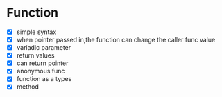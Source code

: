 # Function
- [x] simple syntax
- [x] when pointer passed in,the function can change the caller func value
- [x] variadic parameter
- [x] return values
- [x] can return pointer
- [x] anonymous func
- [x] function as a types
- [x] method